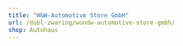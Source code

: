 ```yaml
---
title: "W&W-Automotive Store GmbH"
url: /dobl-zwaring/wundw-automotive-store-gmbh/
shop: Autohaus
---
```

